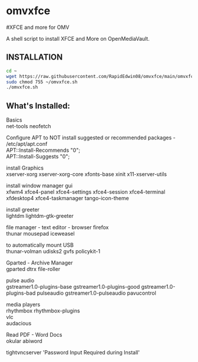 # omvxfce
#XFCE and more for OMV 

A shell script to install XFCE and More on OpenMediaVault.  

## INSTALLATION
```bash
cd ~
wget https://raw.githubusercontent.com/RapidEdwin08/omvxfce/main/omvxfce.sh -P ~/
sudo chmod 755 ~/omvxfce.sh
./omvxfce.sh
```

## What's Installed:  

Basics  
net-tools neofetch  

Configure APT to NOT install suggested or recommended packages - /etc/apt/apt.conf  
APT::Install-Recommends "0";  
APT::Install-Suggests "0";  

install Graphics  
xserver-xorg xserver-xorg-core xfonts-base xinit x11-xserver-utils  

install window manager gui  
xfwm4 xfce4-panel xfce4-settings xfce4-session xfce4-terminal xfdesktop4 xfce4-taskmanager tango-icon-theme  

install greeter   
lightdm lightdm-gtk-greeter  

file manager - text editor - browser firefox  
thunar mousepad iceweasel  

to automatically mount USB  
thunar-volman udisks2 gvfs policykit-1  

Gparted - Archive Manager  
gparted dtrx file-roller  

pulse audio  
gstreamer1.0-plugins-base gstreamer1.0-plugins-good gstreamer1.0-plugins-bad pulseaudio gstreamer1.0-pulseaudio pavucontrol  

media players  
rhythmbox rhythmbox-plugins  
vlc  
audacious  

Read PDF - Word Docs  
okular abiword  

tightvncserver 'Password Input Required during Install'  
